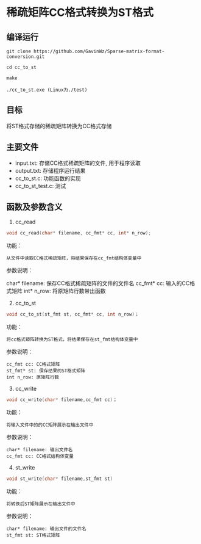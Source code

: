 # 稀疏矩阵CC格式转换为ST格式

## 编译运行

```
git clone https://github.com/GavinWz/Sparse-matrix-format-conversion.git

cd cc_to_st

make

./cc_to_st.exe (Linux为./test)
```
## 目标

将ST格式存储的稀疏矩阵转换为CC格式存储

## 主要文件

* input.txt: 存储CC格式稀疏矩阵的文件, 用于程序读取
* output.txt: 存储程序运行结果
* cc_to_st.c: 功能函数的实现
* cc_to_st_test.c: 测试

## 函数及参数含义
1. cc_read
```c
void cc_read(char* filename, cc_fmt* cc, int* n_row);
```
功能：

    从文件中读取CC格式稀疏矩阵，将结果保存在cc_fmt结构体变量中

参数说明：

char* filename: 保存CC格式稀疏矩阵的文件的文件名
cc_fmt* cc: 输入的CC格式矩阵
int* n_row: 将原矩阵行数带出函数

2. cc_to_st
```c
void cc_to_st(st_fmt st, cc_fmt* cc, int n_row)；
```
功能：

    将cc格式矩阵转换为ST格式，将结果保存在st_fmt结构体变量中

参数说明：

    cc_fmt cc: CC格式矩阵
    st_fmt* st: 保存结果的ST格式矩阵
    int n_row: 原矩阵行数

3. cc_write
```c
void cc_write(char* filename,cc_fmt cc)；
```
功能：
    
    将输入文件中的的CC矩阵展示在输出文件中

参数说明：

    char* filename: 输出文件名
    cc_fmt cc: CC格式结构体变量

4. st_write
```c
void st_write(char* filename,st_fmt st)
```
功能：

    将转换后ST矩阵展示在输出文件中

参数说明：

    char* filename: 输出文件的文件名
    st_fmt st: ST格式矩阵




